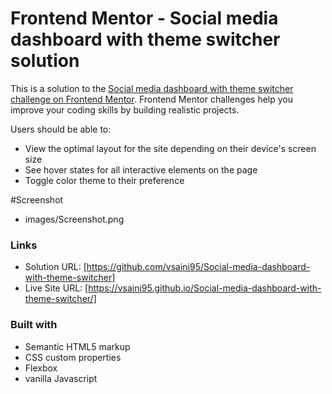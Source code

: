 # Frontend Mentor - Social media dashboard with theme switcher solution

This is a solution to the [Social media dashboard with theme switcher challenge on Frontend Mentor](https://www.frontendmentor.io/challenges/social-media-dashboard-with-theme-switcher-6oY8ozp_H). Frontend Mentor challenges help you improve your coding skills by building realistic projects. 

Users should be able to:

- View the optimal layout for the site depending on their device's screen size
- See hover states for all interactive elements on the page
- Toggle color theme to their preference

#Screenshot

- images/Screenshot.png

### Links

- Solution URL: [https://github.com/vsaini95/Social-media-dashboard-with-theme-switcher]
- Live Site URL: [https://vsaini95.github.io/Social-media-dashboard-with-theme-switcher/]

### Built with

- Semantic HTML5 markup
- CSS custom properties
- Flexbox
- vanilla Javascript
